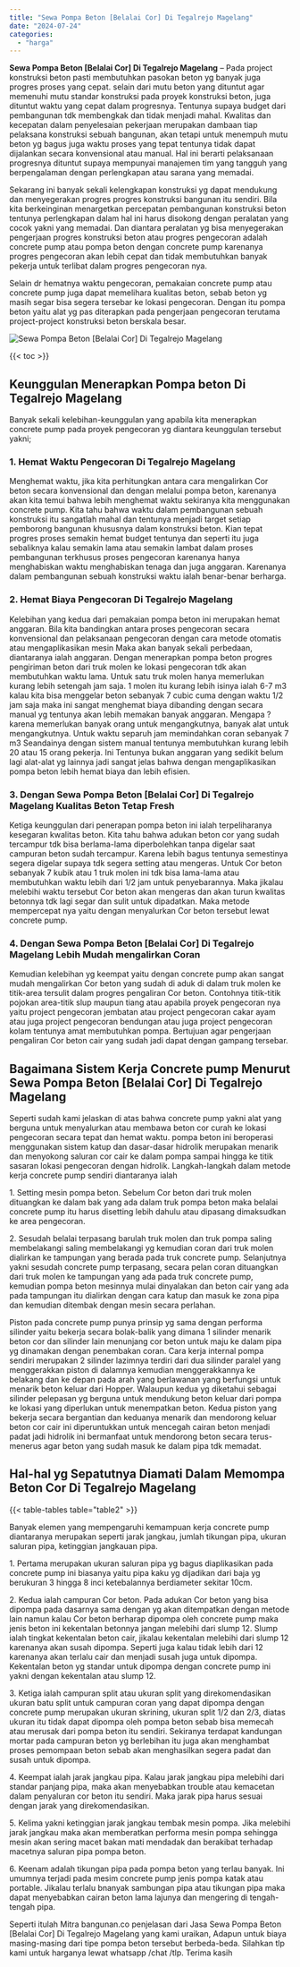 ```yaml
---
title: "Sewa Pompa Beton [Belalai Cor] Di Tegalrejo Magelang"
date: "2024-07-24"
categories: 
  - "harga"
---
```


**Sewa Pompa Beton \[Belalai Cor\] Di Tegalrejo Magelang** – Pada project konstruksi beton pasti membutuhkan pasokan beton yg banyak juga progres proses yang cepat. selain dari mutu beton yang dituntut agar memenuhi mutu standar konstruksi pada proyek konstruksi beton, juga dituntut waktu yang cepat dalam progresnya. Tentunya supaya budget dari pembangunan tdk membengkak dan tidak menjadi mahal. Kwalitas dan kecepatan dalam penyelesaian pekerjaan merupakan dambaan tiap pelaksana konstruksi sebuah bangunan, akan tetapi untuk menempuh mutu beton yg bagus juga waktu proses yang tepat tentunya tidak dapat dijalankan secara konvensional atau manual. Hal ini berarti pelaksanaan progresnya dituntut supaya mempunyai manajemen tim yang tangguh yang berpengalaman dengan perlengkapan atau sarana yang memadai.

Sekarang ini banyak sekali kelengkapan konstruksi yg dapat mendukung dan menyegerakan progres progres konstruksi bangunan itu sendiri. Bila kita berkeinginan menargetkan percepatan pembangunan konstruksi beton tentunya perlengkapan dalam hal ini harus disokong dengan peralatan yang cocok yakni yang memadai. Dan diantara peralatan yg bisa menyegerakan pengerjaan progres konstruksi beton atau progres pengecoran adalah concrete pump atau pompa beton dengan concrete pump karenanya progres pengecoran akan lebih cepat dan tidak membutuhkan banyak pekerja untuk terlibat dalam progres pengecoran nya.

Selain dr hematnya waktu pengecoran, pemakaian concrete pump atau concrete pump juga dapat memelihara kualitas beton, sebab beton yg masih segar bisa segera tersebar ke lokasi pengecoran. Dengan itu pompa beton yaitu alat yg pas diterapkan pada pengerjaan pengecoran terutama project-project konstruksi beton berskala besar.

![Sewa Pompa Beton [Belalai Cor] Di Tegalrejo Magelang](/images/sewa-concrete-pump-28.png)

{{< toc >}}

## Keunggulan Menerapkan Pompa beton Di Tegalrejo Magelang

Banyak sekali kelebihan-keunggulan yang apabila kita menerapkan concrete pump pada proyek pengecoran yg diantara keunggulan tersebut yakni;

### 1\. Hemat Waktu Pengecoran Di Tegalrejo Magelang

Menghemat waktu, jika kita perhitungkan antara cara mengalirkan Cor beton secara konvensional dan dengan melalui pompa beton, karenanya akan kita temui bahwa lebih menghemat waktu sekiranya kita menggunakan concrete pump. Kita tahu bahwa waktu dalam pembangunan sebuah konstruksi itu sangatlah mahal dan tentunya menjadi target setiap pemborong bangunan khususnya dalam konstruksi beton. Kian tepat progres proses semakin hemat budget tentunya dan seperti itu juga sebaliknya kalau semakin lama atau semakin lambat dalam proses pembangunan terkhusus proses pengecoran karenanya hanya menghabiskan waktu menghabiskan tenaga dan juga anggaran. Karenanya dalam pembangunan sebuah konstruksi waktu ialah benar-benar berharga.

### 2\. Hemat Biaya Pengecoran Di Tegalrejo Magelang

Kelebihan yang kedua dari pemakaian pompa beton ini merupakan hemat anggaran. Bila kita bandingkan antara proses pengecoran secara konvensional dan pelaksanaan pengecoran dengan cara metode otomatis atau mengaplikasikan mesin Maka akan banyak sekali perbedaan, diantaranya ialah anggaran. Dengan menerapkan pompa beton progres pengiriman beton dari truk molen ke lokasi pengecoran tdk akan membutuhkan waktu lama. Untuk satu truk molen hanya memerlukan kurang lebih setengah jam saja. 1 molen itu kurang lebih isinya ialah 6-7 m3 kalau kita bisa menggelar beton sebanyak 7 cubic cuma dengan waktu 1/2 jam saja maka ini sangat menghemat biaya dibanding dengan secara manual yg tentunya akan lebih memakan banyak anggaran. Mengapa ? karena memerlukan banyak orang untuk mengangkutnya, banyak alat untuk mengangkutnya. Untuk waktu separuh jam memindahkan coran sebanyak 7 m3 Seandainya dengan sistem manual tentunya membutuhkan kurang lebih 20 atau 15 orang pekerja. Ini Tentunya bukan anggaran yang sedikit belum lagi alat-alat yg lainnya jadi sangat jelas bahwa dengan mengaplikasikan pompa beton lebih hemat biaya dan lebih efisien.

### 3\. Dengan Sewa Pompa Beton \[Belalai Cor\] Di Tegalrejo Magelang Kualitas Beton Tetap Fresh

Ketiga keunggulan dari penerapan pompa beton ini ialah terpeliharanya kesegaran kwalitas beton. Kita tahu bahwa adukan beton cor yang sudah tercampur tdk bisa berlama-lama diperbolehkan tanpa digelar saat campuran beton sudah tercampur. Karena lebih bagus tentunya semestinya segera digelar supaya tdk segera setting atau mengeras. Untuk Cor beton sebanyak 7 kubik atau 1 truk molen ini tdk bisa lama-lama atau membutuhkan waktu lebih dari 1/2 jam untuk penyebarannya. Maka jikalau melebihi waktu tersebut Cor beton akan mengeras dan akan turun kwalitas betonnya tdk lagi segar dan sulit untuk dipadatkan. Maka metode mempercepat nya yaitu dengan menyalurkan Cor beton tersebut lewat concrete pump.

### 4\. Dengan Sewa Pompa Beton \[Belalai Cor\] Di Tegalrejo Magelang Lebih Mudah mengalirkan Coran

Kemudian kelebihan yg keempat yaitu dengan concrete pump akan sangat mudah mengalirkan Cor beton yang sudah di aduk di dalam truk molen ke titik-area tersulit dalam progres pengaliran Cor beton. Contohnya titik-titik pojokan area-titik slup maupun tiang atau apabila proyek pengecoran nya yaitu project pengecoran jembatan atau project pengecoran cakar ayam atau juga project pengecoran bendungan atau juga project pengecoran kolam tentunya amat membutuhkan pompa. Bertujuan agar pengerjaan pengaliran Cor beton cair yang sudah jadi dapat dengan gampang tersebar.

## Bagaimana Sistem Kerja Concrete pump Menurut Sewa Pompa Beton \[Belalai Cor\] Di Tegalrejo Magelang

Seperti sudah kami jelaskan di atas bahwa concrete pump yakni alat yang berguna untuk menyalurkan atau membawa beton cor curah ke lokasi pengecoran secara tepat dan hemat waktu. pompa beton ini beroperasi menggunakan sistem katup dan dasar-dasar hidrolik merupakan menarik dan menyokong saluran cor cair ke dalam pompa sampai hingga ke titik sasaran lokasi pengecoran dengan hidrolik. Langkah-langkah dalam metode kerja concrete pump sendiri diantaranya ialah

1\. Setting mesin pompa beton. Sebelum Cor beton dari truk molen dituangkan ke dalam bak yang ada dalam truk pompa beton maka belalai concrete pump itu harus disetting lebih dahulu atau dipasang dimaksudkan ke area pengecoran.

2\. Sesudah belalai terpasang barulah truk molen dan truk pompa saling membelakangi saling membelakangi yg kemudian coran dari truk molen dialirkan ke tampungan yang berada pada truk concrete pump. Selanjutnya yakni sesudah concrete pump terpasang, secara pelan coran dituangkan dari truk molen ke tampungan yang ada pada truk concrete pump, kemudian pompa beton mesinnya mulai dinyalakan dan beton cair yang ada pada tampungan itu dialirkan dengan cara katup dan masuk ke zona pipa dan kemudian ditembak dengan mesin secara perlahan.

Piston pada concrete pump punya prinsip yg sama dengan performa silinder yaitu bekerja secara bolak-balik yang dimana 1 silinder menarik beton cor dan silinder lain menunjang cor beton untuk maju ke dalam pipa yg dinamakan dengan penembakan coran. Cara kerja internal pompa sendiri merupakan 2 silinder lazimnya terdiri dari dua silinder paralel yang menggerakkan piston di dalamnya kemudian menggerakkannya ke belakang dan ke depan pada arah yang berlawanan yang berfungsi untuk menarik beton keluar dari Hopper. Walaupun kedua yg diketahui sebagai silinder pelepasan yg berguna untuk mendukung beton keluar dari pompa ke lokasi yang diperlukan untuk menempatkan beton. Kedua piston yang bekerja secara bergantian dan keduanya menarik dan mendorong keluar beton cor cair ini diperuntukkan untuk mencegah cairan beton menjadi padat jadi hidrolik ini bermanfaat untuk mendorong beton secara terus-menerus agar beton yang sudah masuk ke dalam pipa tdk memadat.

## Hal-hal yg Sepatutnya Diamati Dalam Memompa Beton Cor Di Tegalrejo Magelang

{{< table-tables table="table2" >}}

Banyak elemen yang mempengaruhi kemampuan kerja concrete pump diantaranya merupakan seperti jarak jangkau, jumlah tikungan pipa, ukuran saluran pipa, ketinggian jangkauan pipa.

1\. Pertama merupakan ukuran saluran pipa yg bagus diaplikasikan pada concrete pump ini biasanya yaitu pipa kaku yg dijadikan dari baja yg berukuran 3 hingga 8 inci ketebalannya berdiameter sekitar 10cm.

2\. Kedua ialah campuran Cor beton. Pada adukan Cor beton yang bisa dipompa pada dasarnya sama dengan yg akan ditempatkan dengan metode lain namun kalau Cor beton berharap dipompa oleh concrete pump maka jenis beton ini kekentalan betonnya jangan melebihi dari slump 12. Slump ialah tingkat kekentalan beton cair, jikalau kekentalan melebihi dari slump 12 karenanya akan susah dipompa. Seperti juga kalau tidak lebih dari 12 karenanya akan terlalu cair dan menjadi susah juga untuk dipompa. Kekentalan beton yg standar untuk dipompa dengan concrete pump ini yakni dengan kekentalan atau slump 12.

3\. Ketiga ialah campuran split atau ukuran split yang direkomendasikan ukuran batu split untuk campuran coran yang dapat dipompa dengan concrete pump merupakan ukuran skrining, ukuran split 1/2 dan 2/3, diatas ukuran itu tidak dapat dipompa oleh pompa beton sebab bisa memecah atau merusak dari pompa beton itu sendiri. Sekiranya terdapat kandungan mortar pada campuran beton yg berlebihan itu juga akan menghambat proses pemompaan beton sebab akan menghasilkan segera padat dan susah untuk dipompa.

4\. Keempat ialah jarak jangkau pipa. Kalau jarak jangkau pipa melebihi dari standar panjang pipa, maka akan menyebabkan trouble atau kemacetan dalam penyaluran cor beton itu sendiri. Maka jarak pipa harus sesuai dengan jarak yang direkomendasikan.

5\. Kelima yakni ketinggian jarak jangkau tembak mesin pompa. Jika melebihi jarak jangkau maka akan memberatkan performa mesin pompa sehingga mesin akan sering macet bakan mati mendadak dan berakibat terhadap macetnya saluran pipa pompa beton.

6\. Keenam adalah tikungan pipa pada pompa beton yang terlau banyak. Ini umumnya terjadi pada mesim concrete pump jenis pompa katak atau portable. Jikalau terlalu bnanyak sambungan pipa atau tikungan pipa maka dapat menyebabkan cairan beton lama lajunya dan mengering di tengah-tengah pipa.

Seperti itulah Mitra bangunan.co penjelasan dari Jasa Sewa Pompa Beton \[Belalai Cor\] Di Tegalrejo Magelang yang kami uraikan, Adapun untuk biaya masing-masing dari tipe pompa beton tersebut berbeda-beda. Silahkan tlp kami untuk harganya lewat whatsapp /chat /tlp. Terima kasih

